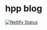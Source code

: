 # hpp blog

[![Netlify Status](https://api.netlify.com/api/v1/badges/08281bcf-6826-4599-ab95-6232ad74b816/deploy-status)](https://app.netlify.com/sites/hpp-blog/deploys)

